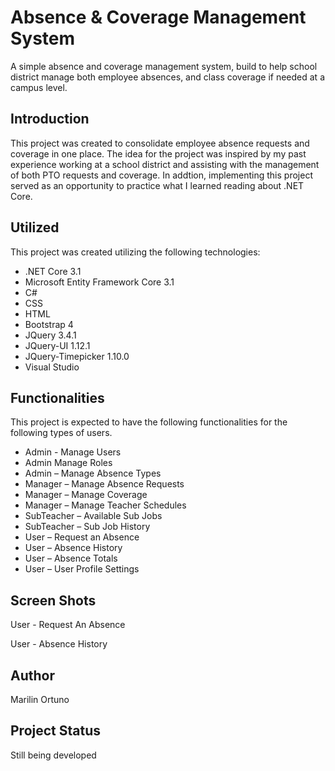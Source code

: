 # Absence & Coverage Management System
A simple absence and coverage management system, build to help school district manage both employee absences, and class coverage if needed at a campus level. 

## Introduction 
This project was created to consolidate employee absence requests and coverage in one place. The idea for the project was inspired by my past experience working at a school district and assisting with the management of both PTO requests and coverage. In addtion, implementing this project served as an opportunity to practice what I learned reading about .NET Core. 

## Utilized 
This project was created utilizing the following technologies: 

* .NET Core 3.1 
* Microsoft Entity Framework Core 3.1 
* C#
* CSS 
* HTML
* Bootstrap 4
* JQuery 3.4.1
* JQuery-UI 1.12.1
* JQuery-Timepicker 1.10.0
* Visual Studio 

## Functionalities 
This project is expected to have the following functionalities for the following types of users. 

* Admin - Manage Users 
* Admin Manage Roles 
*	Admin – Manage Absence Types 
*	Manager – Manage Absence Requests 
*	Manager – Manage Coverage 
*	Manager – Manage Teacher Schedules 
*	SubTeacher – Available Sub Jobs 
*	SubTeacher – Sub Job History 
*	User – Request an Absence 
*	User – Absence History 
*	User – Absence Totals
*	User – User Profile Settings 

## Screen Shots

User - Request An Absence 


User - Absence History 


## Author 
Marilin Ortuno

## Project Status 
Still being developed 

